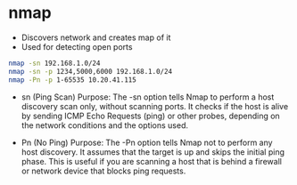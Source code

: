 # nmap

- Discovers network and creates map of it 
- Used for detecting open ports 

```bash
nmap -sn 192.168.1.0/24
nmap -sn -p 1234,5000,6000 192.168.1.0/24
nmap -Pn -p 1-65535 10.20.41.115
```

- sn (Ping Scan)
Purpose: The -sn option tells Nmap to perform a host discovery scan only, without scanning ports. It checks if the host is alive by sending ICMP Echo Requests (ping) or other probes, depending on the network conditions and the options used.

- Pn (No Ping)
Purpose: The -Pn option tells Nmap not to perform any host discovery. It assumes that the target is up and skips the initial ping phase. This is useful if you are scanning a host that is behind a firewall or network device that blocks ping requests.


